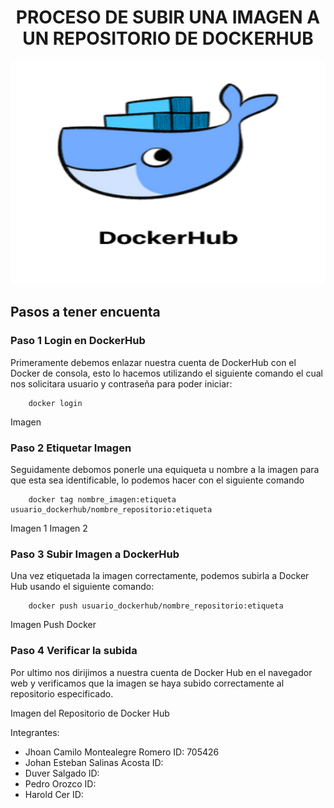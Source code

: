 # <h1 align="center"> PROCESO DE SUBIR UNA IMAGEN A UN REPOSITORIO DE DOCKERHUB </h1>

<p align="center"><img src="https://github.com/jaiderospina/DEVSECOPS2024/blob/main/TAREA_2/Grupo_4/imagenes/DockerHub.png?raw=true" alt="logo" width="630" height="357"/></p>


## Pasos a tener encuenta

### Paso 1 Login en DockerHub

Primeramente debemos enlazar nuestra cuenta de DockerHub con el Docker de consola, esto lo hacemos utilizando el siguiente comando el cual nos solicitara usuario y contraseña para poder iniciar:

```
	docker login
```

Imagen



### Paso 2 Etiquetar Imagen

Seguidamente debomos ponerle una equiqueta u nombre a la imagen para que esta sea identificable, lo podemos hacer con el siguiente comando

```
	docker tag nombre_imagen:etiqueta usuario_dockerhub/nombre_repositorio:etiqueta
```

Imagen 1
Imagen 2

### Paso 3 Subir Imagen a DockerHub

Una vez etiquetada la imagen correctamente, podemos subirla a Docker Hub usando el siguiente comando:

```
	docker push usuario_dockerhub/nombre_repositorio:etiqueta
```


Imagen Push Docker

### Paso 4 Verificar la subida

Por ultimo nos dirijimos a nuestra cuenta de Docker Hub en el navegador web y verificamos que la imagen se haya subido correctamente al repositorio especificado.

Imagen del Repositorio de Docker Hub












Integrantes:
  - Jhoan Camilo Montealegre Romero ID: 705426
  - Johan Esteban Salinas Acosta ID:
  - Duver Salgado ID:
  - Pedro Orozco ID:
  - Harold Cer ID:
